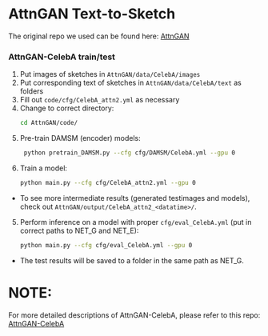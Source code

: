 # AttnGAN Text-to-Sketch

The original repo we used can be found here:
[AttnGAN](https://github.com/taoxugit/AttnGAN)

### AttnGAN-CelebA train/test
1. Put images of sketches in `AttnGAN/data/CelebA/images`
2. Put corresponding text of sketches in `AttnGAN/data/CelebA/text` as folders
3. Fill out `code/cfg/CelebA_attn2.yml` as necessary
3. Change to correct directory:
    ```bash
    cd AttnGAN/code/
    ```
4. Pre-train DAMSM (encoder) models:
    ```bash
     python pretrain_DAMSM.py --cfg cfg/DAMSM/CelebA.yml --gpu 0
    ```
5. Train a model:
    ```bash
    python main.py --cfg cfg/CelebA_attn2.yml --gpu 0
    ```
- To see more intermediate results (generated testimages and models), check out `AttnGAN/output/CelebA_attn2_<datatime>/`.
    
5. Perform inference on a model with proper `cfg/eval_CelebA.yml` (put in correct paths to NET_G and NET_E):
    ```bash
    python main.py --cfg cfg/eval_CelebA.yml --gpu 0
    ```
- The test results will be saved to a folder in the same path as NET_G.

# NOTE:
For more detailed descriptions of AttnGAN-CelebA, please refer to this repo:
[AttnGAN-CelebA](https://github.com/2KangHo/AttnGAN-CelebA)